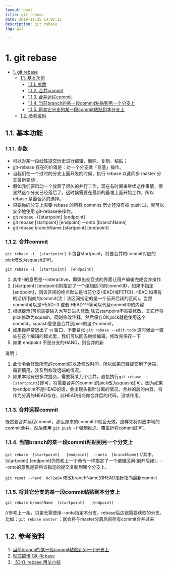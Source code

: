 ```yaml
---
layout: post
title: git rebase
date: 2019-11-25 14:02:15
description: git rebase
tag: git

---
```



# 1. git rebase

- [1. git rebase](#1-git-rebase)
  - [1.1. 基本功能](#11-基本功能)
    - [1.1.1. 参数](#111-参数)
    - [1.1.2. 合并commit](#112-合并commit)
    - [1.1.3. 合并远程commit](#113-合并远程commit)
    - [1.1.4. 当前branch的某一段commit粘贴到另一个分支上](#114-当前branch的某一段commit粘贴到另一个分支上)
    - [1.1.5. 将其它分支的某一段commit粘贴到本分支上](#115-将其它分支的某一段commit粘贴到本分支上)
  - [1.2. 参考资料](#12-参考资料)

## 1.1. 基本功能

### 1.1.1. 参数

- 可以对某一段线性提交历史进行编辑、删除、复制、粘贴；
- git-rebase 存在的价值是：对一个分支做「变基」操作。
- 当我们在一个过时的分支上面开发的时候，执行 rebase 以此同步 master 分支最新变动；
- 假如我们要启动一个放置了很久的并行工作，现在有时间来继续这件事情，很显然这个分支已经落后了。这时候需要在最新的基准上面开始工作，所以 rebase 是最合适的选择。
- 只要你的分支上需要 rebase 的所有 commits 历史还没有被 push 过，就可以安全地使用 git-rebase来操作。
- git rebase -i  [startpoint]  [endpoint]
- git rebase  [startpoint]  [endpoint]  --onto  [branchName]  
- git rebase branchName  [startpoint]   [endpoint]  

### 1.1.2. 合并commit

`git rebase -i  [startpoint]`
不包含startpoint，将要合并的commit对应的pick修改为squash即可。

`git rebase -i  [startpoint]  [endpoint]`

1. 其中-i的意思是--interactive，即弹出交互式的界面让用户编辑完成合并操作
2. [startpoint]  [endpoint]则指定了一个编辑区间的commitID，如果不指定[endpoint]，则该区间的终点默认是当前分支HEAD(或FETCH_HEAD,如果有的话)所指向的commit(注：该区间指定的是一个前开后闭的区间)。当然commit可以是HEAD~3 或者 HEAD^^^等可以代替commitID的内容
3. 根据提示(可能需要输入大写E)进入修改,除去startpoint不需要修改，其它行将pick修改为squash，同时修改注释，然后保存OK,pick就是使用这个commit，squash意思是合并到pick的这个commit。
4. 如果你异常退出了 vi 窗口，不要紧张 `git rebase --edit-todo` 这时候会一直处在这个编辑的模式里，我们可以回去继续编辑，修改完保存一下：
5. 如果 endpoint 不是分支的HAND，则合并的新

说明：

1. 此命令会修改所有的commitID以及修改时间，所以如果已经提交到了远端，需要慎用，涉及到修改远端的情况。
2. 如果本地有很多次提交，需要将某几个合并，直接执行`git rebase -i  [startpoint]`即可，将需要合并的commit的pick改为squash即可。因为如果你endpoint不是HEAD的话，会出现头指针分离的情况，合并的后的内容，将作为分离的HEAD存在，此HEAD指向你合并后的代码，没啥作用。

### 1.1.3. 合并远程commit

既然要合并远程commit，那么原来的commitID就会无效。这样先将对应本地的commit合并，然后使用 `git push -f` 强制推送，覆盖远程commit即可。

### 1.1.4. 当前branch的某一段commit粘贴到另一个分支上

`git rebase  [startpoint]   [endpoint]  --onto  [branchName]`
//其中，[startpoint]  [endpoint]仍然和上一个命令一样指定了一个编辑区间(前开后闭)，--onto的意思是要将该指定的提交复制到哪个分支上。

`git reset --hard  0c72e64`
 修改branchName的HEAD指针指向最新commit

### 1.1.5. 将其它分支的某一段commit粘贴到本分支上

`git rebase branchName  [startpoint]   [endpoint]`

//参考上一条，只是无需使用--onto指定本分支，rebase后边跟需要获取的分支。
比如：`git rebase master` ：就会将与master分离后的所有commit合并过来

## 1.2. 参考资料

1. [当前branch的某一段commit粘贴到另一个分支上](https://www.jianshu.com/p/4a8f4af4e803)
2. [彻底搞懂 Git-Rebase](http://jartto.wang/2018/12/11/git-rebase/)
3. [【Git】rebase 用法小结](https://www.jianshu.com/p/4a8f4af4e803)
